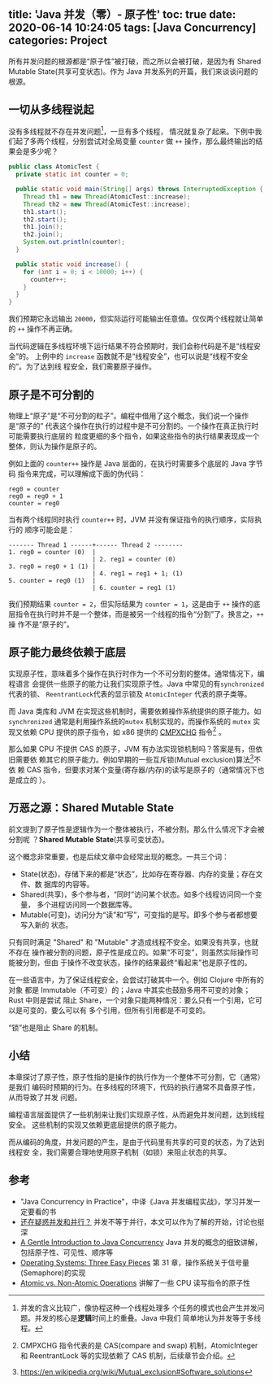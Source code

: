 title: 'Java 并发（零）- 原子性'
toc: true
date: 2020-06-14 10:24:05
tags: [Java Concurrency]
categories: Project
---

所有并发问题的根源都是“原子性”被打破，而之所以会被打破，是因为有 Shared
Mutable State(共享可变状态)。作为 Java 并发系列的开篇，我们来谈谈问题的根源。

## 一切从多线程说起

没有多线程就不存在并发问题[^concurrency-is-not-parallelism]，一旦有多个线程，
情况就复杂了起来。下例中我们起了多两个线程，分别尝试对全局变量 `counter` 做
`++` 操作，那么最终输出的结果会是多少呢？

[^concurrency-is-not-parallelism]: 并发的含义比较广，像协程这种一个线程处理多
  个任务的模式也会产生并发问题。并发的核心是**逻辑**时间上的重叠。Java 中我们
  简单地认为并发等于多线程。

```java
public class AtomicTest {
  private static int counter = 0;

  public static void main(String[] args) throws InterruptedException {
    Thread th1 = new Thread(AtomicTest::increase);
    Thread th2 = new Thread(AtomicTest::increase);
    th1.start();
    th2.start();
    th1.join();
    th2.join();
    System.out.println(counter);
  }

  public static void increase() {
    for (int i = 0; i < 10000; i++) {
      counter++;
    }
  }
}
```

我们预期它永远输出 `20000`，但实际运行可能输出任意值。仅仅两个线程就让简单的
`++` 操作不再正确。

当代码逻辑在多线程环境下运行结果不符合预期时，我们会称代码是不是“线程安全”的。
上例中的 `increase` 函数就不是“线程安全”，也可以说是“线程不安全的”。为了达到线
程安全，我们需要原子操作。

## 原子是不可分割的

物理上“原子”是“不可分割的粒子”。编程中借用了这个概念，我们说一个操作是“原子的”
代表这个操作在执行的过程中是不可分割的。一个操作在真正执行时可能需要执行底层的
粒度更细的多个指令，如果这些指令的执行结果表现成一个整体，则认为操作是原子的。

例如上面的 `counter++` 操作是 Java 层面的，在执行时需要多个底层的 Java 字节码
指令来完成，可以理解成下面的伪代码：

```
reg0 = counter
reg0 = reg0 + 1
counter = reg0
```

当有两个线程同时执行 `counter++` 时，JVM 并没有保证指令的执行顺序，实际执行的
顺序可能会是：

```
------- Thread 1 ------+------ Thread 2 --------
1. reg0 = counter (0)  |
                       | 2. reg1 = counter (0)
3. reg0 = reg0 + 1 (1) |
                       | 4. reg1 = reg1 + 1; (1)
5. counter = reg0 (1)  |
                       | 6. counter = reg1 (1)
```

我们预期结果 `counter = 2`，但实际结果为 `counter = 1`，这是由于 `++` 操作的底
层指令在执行时并不是一个整体，而是被另一个线程的指令“分割”了。换言之，`++` 操
作不是“原子的”。

## 原子能力最终依赖于底层

实现原子性，意味着多个操作在执行时作为一个不可分割的整体。通常情况下，编程语言
会提供一些原子的能力让我们实现原子性。Java 中常见的有`synchronized` 代表的锁、
`ReentrantLock`代表的显示锁及 `AtomicInteger` 代表的原子类等。

而 Java 类库和 JVM 在实现这些机制时，需要依赖操作系统提供的原子能力。如
`synchronized` 通常是利用操作系统的`mutex` 机制实现的，而操作系统的 `mutex` 实
现又依赖 CPU 提供的原子指令，如 x86 提供的
[CMPXCHG](https://c9x.me/x86/html/file_module_x86_id_41.html) 指令[^cas-later]
。

[^cas-later]: CMPXCHG 指令代表的是 CAS(compare and swap) 机制，AtomicInteger
  和 ReentrantLock 等的实现依赖了 CAS 机制，后续章节会介绍。

那么如果 CPU 不提供 CAS 的原子，JVM 有办法实现锁机制吗？答案是有，但依旧需要依
赖其它的原子能力。例如早期的一些互斥锁(Mutual exclusion)算法[^mutex-algo]不依
赖 CAS 指令，但要求对某个变量(寄存器/内存)的读写是原子的（通常情况下也是成立的
）。

[^mutex-algo]: https://en.wikipedia.org/wiki/Mutual_exclusion#Software_solutions

## 万恶之源：Shared Mutable State

前文提到了原子性是逻辑作为一个整体被执行，不被分割。那么什么情况下才会被分割呢
？**Shared Mutable State**(共享可变状态)。

这个概念非常重要，也是后续文章中会经常出现的概念。一共三个词：

* State(状态)，存储下来的都是“状态”，比如存在寄存器、内存的变量；存在文件、数
    据库的内容等。
* Shared(共享)，多个参与者，“同时”访问某个状态。如多个线程访问同一个变量，
    多个进程访问同一个数据库等。
* Mutable(可变)，访问分为“读”和“写”，可变指的是写。即多个参与者都想要写入新的
    状态。

只有同时满足 "Shared" 和 "Mutable" 才造成线程不安全。如果没有共享，也就不存在
操作被分割的问题，原子性是成立的。如果“不可变”，则虽然实际操作可能被分割，但由
于操作不改变状态，操作的结果最终“看起来”也是原子性的。

在一些语言中，为了保证线程安全，会尝试打破其中一个。例如 Clojure 中所有的对象
都是 Immutable（不可变）的；Java 中其实也鼓励多用不可变的对象；Rust 中则是尝试
阻止 Share，一个对象只能两种情况：要么只有一个引用，它可以是可变的，要么可以有
多个引用，但所有引用都是不可变的。

“锁”也是阻止 Share 的机制。

## 小结

本章探讨了原子性，原子性指的是操作的执行作为一个整体不可分割，它（通常）是我们
编码时预期的行为。在多线程的环境下，代码的执行通常不具备原子性，从而导致了并发
问题。

编程语言层面提供了一些机制来让我们实现原子性，从而避免并发问题，达到线程安全。
这些机制的实现又依赖更底层提供的原子能力。

而从编码的角度，并发问题的产生，是由于代码里有共享的可变的状态，为了达到线程安
全，我们需要合理地使用原子机制（如锁）来阻止状态的共享。

## 参考

- "Java Concurrency in Practice"，中译《Java 并发编程实战》，学习并发一定要看的书
- [还在疑惑并发和并行？](https://laike9m.com/blog/huan-zai-yi-huo-bing-fa-he-bing-xing,61/) 并发不等于并行，本文可以作为了解的开始，讨论也挺深
- [A Gentle Introduction to Java Concurrency](https://nofluffjuststuff.com/magazine/2016/07/a_gentle_introduction_to_java_concurrency) Java 并发的概念的细致讲解，包括原子性、可见性、顺序等
- [Operating Systems: Three Easy Pieces](http://pages.cs.wisc.edu/~remzi/OSTEP/threads-sema.pdf) 第 31 章，操作系统关于信号量(Semaphore)的实现
- [Atomic vs. Non-Atomic Operations](https://preshing.com/20130618/atomic-vs-non-atomic-operations/) 讲解了一些 CPU 读写指令的原子性
